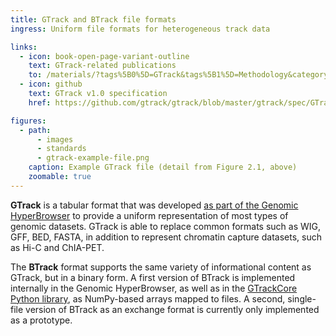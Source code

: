 ```yaml
---
title: GTrack and BTrack file formats
ingress: Uniform file formats for heterogeneous track data

links:
  - icon: book-open-page-variant-outline
    text: GTrack-related publications
    to: /materials/?tags%5B0%5D=GTrack&tags%5B1%5D=Methodology&category=Publication
  - icon: github
    text: GTrack v1.0 specification
    href: https://github.com/gtrack/gtrack/blob/master/gtrack/spec/GTrack_specification.txt

figures:
  - path:
      - images
      - standards
      - gtrack-example-file.png
    caption: Example GTrack file (detail from Figure 2.1, above)
    zoomable: true
---
```


**GTrack** is a tabular format that was developed
[as part of the Genomic HyperBrowser](http://localhost:5050/materials/?category=Publication&tags%5B0%5D=GTrack)
to provide a uniform representation of most types of genomic datasets. GTrack is able to replace
common formats such as WIG, GFF, BED, FASTA, in addition to represent chromatin capture datasets,
such as Hi-C and ChIA-PET.

The **BTrack** format supports the same variety of informational content as GTrack, but in a binary
form. A first version of BTrack is implemented internally in the Genomic HyperBrowser, as well as in
the [GTrackCore Python library](https://github.com/gtrack/gtrackcore), as NumPy-based arrays mapped
to files. A second, single-file version of BTrack as an exchange format is currently only
implemented as a prototype.
